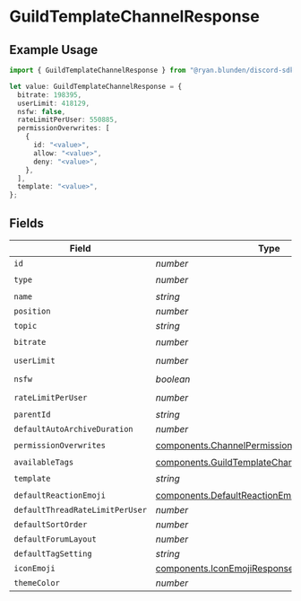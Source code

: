 # GuildTemplateChannelResponse

## Example Usage

```typescript
import { GuildTemplateChannelResponse } from "@ryan.blunden/discord-sdk/models/components";

let value: GuildTemplateChannelResponse = {
  bitrate: 198395,
  userLimit: 418129,
  nsfw: false,
  rateLimitPerUser: 550885,
  permissionOverwrites: [
    {
      id: "<value>",
      allow: "<value>",
      deny: "<value>",
    },
  ],
  template: "<value>",
};
```

## Fields

| Field                                                                                                            | Type                                                                                                             | Required                                                                                                         | Description                                                                                                      |
| ---------------------------------------------------------------------------------------------------------------- | ---------------------------------------------------------------------------------------------------------------- | ---------------------------------------------------------------------------------------------------------------- | ---------------------------------------------------------------------------------------------------------------- |
| `id`                                                                                                             | *number*                                                                                                         | :heavy_minus_sign:                                                                                               | N/A                                                                                                              |
| `type`                                                                                                           | *number*                                                                                                         | :heavy_check_mark:                                                                                               | N/A                                                                                                              |
| `name`                                                                                                           | *string*                                                                                                         | :heavy_minus_sign:                                                                                               | N/A                                                                                                              |
| `position`                                                                                                       | *number*                                                                                                         | :heavy_minus_sign:                                                                                               | N/A                                                                                                              |
| `topic`                                                                                                          | *string*                                                                                                         | :heavy_minus_sign:                                                                                               | N/A                                                                                                              |
| `bitrate`                                                                                                        | *number*                                                                                                         | :heavy_check_mark:                                                                                               | N/A                                                                                                              |
| `userLimit`                                                                                                      | *number*                                                                                                         | :heavy_check_mark:                                                                                               | N/A                                                                                                              |
| `nsfw`                                                                                                           | *boolean*                                                                                                        | :heavy_check_mark:                                                                                               | N/A                                                                                                              |
| `rateLimitPerUser`                                                                                               | *number*                                                                                                         | :heavy_check_mark:                                                                                               | N/A                                                                                                              |
| `parentId`                                                                                                       | *string*                                                                                                         | :heavy_minus_sign:                                                                                               | N/A                                                                                                              |
| `defaultAutoArchiveDuration`                                                                                     | *number*                                                                                                         | :heavy_minus_sign:                                                                                               | N/A                                                                                                              |
| `permissionOverwrites`                                                                                           | [components.ChannelPermissionOverwriteResponse](../../models/components/channelpermissionoverwriteresponse.md)[] | :heavy_check_mark:                                                                                               | N/A                                                                                                              |
| `availableTags`                                                                                                  | [components.GuildTemplateChannelTags](../../models/components/guildtemplatechanneltags.md)[]                     | :heavy_minus_sign:                                                                                               | N/A                                                                                                              |
| `template`                                                                                                       | *string*                                                                                                         | :heavy_check_mark:                                                                                               | N/A                                                                                                              |
| `defaultReactionEmoji`                                                                                           | [components.DefaultReactionEmojiResponse](../../models/components/defaultreactionemojiresponse.md)               | :heavy_minus_sign:                                                                                               | N/A                                                                                                              |
| `defaultThreadRateLimitPerUser`                                                                                  | *number*                                                                                                         | :heavy_minus_sign:                                                                                               | N/A                                                                                                              |
| `defaultSortOrder`                                                                                               | *number*                                                                                                         | :heavy_minus_sign:                                                                                               | N/A                                                                                                              |
| `defaultForumLayout`                                                                                             | *number*                                                                                                         | :heavy_minus_sign:                                                                                               | N/A                                                                                                              |
| `defaultTagSetting`                                                                                              | *string*                                                                                                         | :heavy_minus_sign:                                                                                               | N/A                                                                                                              |
| `iconEmoji`                                                                                                      | [components.IconEmojiResponse](../../models/components/iconemojiresponse.md)                                     | :heavy_minus_sign:                                                                                               | N/A                                                                                                              |
| `themeColor`                                                                                                     | *number*                                                                                                         | :heavy_minus_sign:                                                                                               | N/A                                                                                                              |